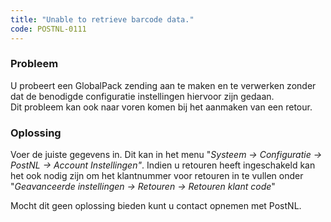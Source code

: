```yaml
---
title: "Unable to retrieve barcode data."
code: POSTNL-0111
---
```

### Probleem

U probeert een GlobalPack zending aan te maken en te verwerken zonder dat de benodigde configuratie instellingen hiervoor zijn gedaan.  
Dit probleem kan ook naar voren komen bij het aanmaken van een retour.

### Oplossing

Voer de juiste gegevens in. Dit kan in het menu "_Systeem _→_ Configuratie _→_ PostNL → Account Instellingen"_. Indien u retouren heeft ingeschakeld kan het ook nodig zijn om het klantnummer voor retouren in te vullen onder "_Geavanceerde instellingen → Retouren → Retouren klant code_"  
  
Mocht dit geen oplossing bieden kunt u contact opnemen met PostNL.
